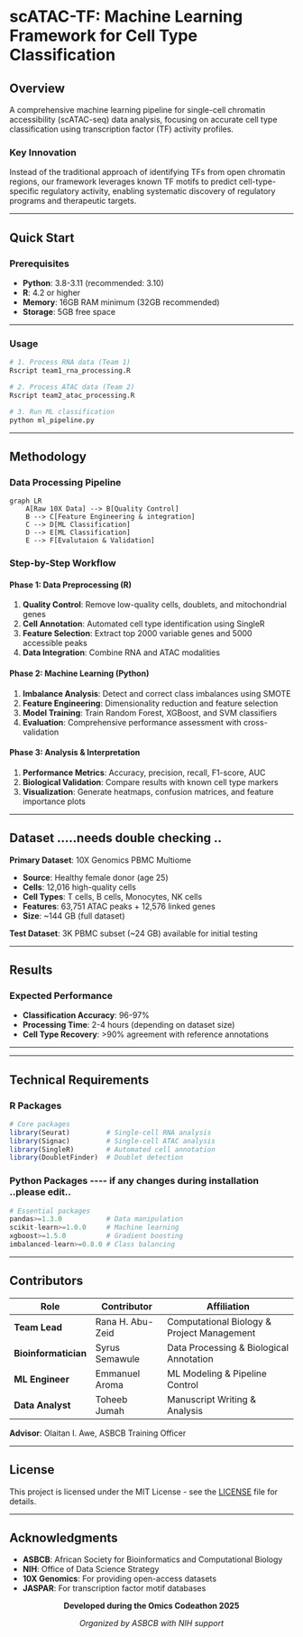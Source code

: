 # scATAC-TF: Machine Learning Framework for Cell Type Classification

<div align="center">
  

</div>

## Overview

A comprehensive machine learning pipeline for single-cell chromatin accessibility (scATAC-seq) data analysis, focusing on accurate cell type classification using transcription factor (TF) activity profiles.

### Key Innovation
Instead of the traditional approach of identifying TFs from open chromatin regions, our framework leverages known TF motifs to predict cell-type-specific regulatory activity, enabling systematic discovery of regulatory programs and therapeutic targets.

---

## Quick Start

### Prerequisites
- **Python**: 3.8-3.11 (recommended: 3.10)
- **R**: 4.2 or higher
- **Memory**: 16GB RAM minimum (32GB recommended)
- **Storage**: 5GB free space

---------------------------------

### Usage

```bash
# 1. Process RNA data (Team 1)
Rscript team1_rna_processing.R

# 2. Process ATAC data (Team 2) 
Rscript team2_atac_processing.R

# 3. Run ML classification
python ml_pipeline.py
```

---

## Methodology

### Data Processing Pipeline

```mermaid
graph LR
    A[Raw 10X Data] --> B[Quality Control]
    B --> C[Feature Engineering & integration]
    C --> D[ML Classification]
    D --> E[ML Classification]
    E --> F[Evalutaion & Validation]
```

### Step-by-Step Workflow

#### Phase 1: Data Preprocessing (R)
1. **Quality Control**: Remove low-quality cells, doublets, and mitochondrial genes
2. **Cell Annotation**: Automated cell type identification using SingleR
3. **Feature Selection**: Extract top 2000 variable genes and 5000 accessible peaks
4. **Data Integration**: Combine RNA and ATAC modalities

#### Phase 2: Machine Learning (Python)
1. **Imbalance Analysis**: Detect and correct class imbalances using SMOTE
2. **Feature Engineering**: Dimensionality reduction and feature selection
3. **Model Training**: Train Random Forest, XGBoost, and SVM classifiers
4. **Evaluation**: Comprehensive performance assessment with cross-validation

#### Phase 3: Analysis & Interpretation
1. **Performance Metrics**: Accuracy, precision, recall, F1-score, AUC
2. **Biological Validation**: Compare results with known cell type markers
3. **Visualization**: Generate heatmaps, confusion matrices, and feature importance plots

---

## Dataset .....needs double checking ..

**Primary Dataset**: 10X Genomics PBMC Multiome
- **Source**: Healthy female donor (age 25)
- **Cells**: 12,016 high-quality cells
- **Cell Types**: T cells, B cells, Monocytes, NK cells
- **Features**: 63,751 ATAC peaks + 12,576 linked genes
- **Size**: ~144 GB (full dataset)

**Test Dataset**: 3K PBMC subset (~24 GB) available for initial testing

---

## Results

### Expected Performance
- **Classification Accuracy**: 96-97%
- **Processing Time**: 2-4 hours (depending on dataset size)
- **Cell Type Recovery**: >90% agreement with reference annotations

---



---

## Technical Requirements

### R Packages
```r
# Core packages
library(Seurat)         # Single-cell RNA analysis
library(Signac)         # Single-cell ATAC analysis
library(SingleR)        # Automated cell annotation
library(DoubletFinder)  # Doublet detection
```

### Python Packages ---- if any changes during installation ..please edit.. 
```python
# Essential packages
pandas>=1.3.0           # Data manipulation
scikit-learn>=1.0.0     # Machine learning
xgboost>=1.5.0          # Gradient boosting
imbalanced-learn>=0.8.0 # Class balancing
```

---

## Contributors

| Role | Contributor | Affiliation |
|------|-------------|-------------|
| **Team Lead** | Rana H. Abu-Zeid | Computational Biology & Project Management |
| **Bioinformatician** | Syrus Semawule | Data Processing & Biological Annotation |
| **ML Engineer** | Emmanuel Aroma | ML Modeling & Pipeline Control |
| **Data Analyst** | Toheeb Jumah | Manuscript Writing & Analysis |

**Advisor**: Olaitan I. Awe, ASBCB Training Officer

---

## License

This project is licensed under the MIT License - see the [LICENSE](LICENSE) file for details.

---

## Acknowledgments

- **ASBCB**: African Society for Bioinformatics and Computational Biology
- **NIH**: Office of Data Science Strategy
- **10X Genomics**: For providing open-access datasets
- **JASPAR**: For transcription factor motif databases

<div align="center">
  
**Developed during the Omics Codeathon 2025**

*Organized by ASBCB with NIH support*

</div>
